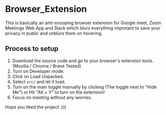 # Browser_Extension
This is basically an anti-snooping browser extension for Google meet, Zoom Meetings Web App and Slack which blurs everything improtant to save your privacy in public and unblurs them on hovering. 

## Process to setup 
1. Download the source code and go to your browser's extension tools. (Mozilla / Chrome / Brave Tested)
2. Turn on Developer mode.
3. Click on Load Unpacked.
4. Select `src/` and let it load.
5. Turn on the main toggle manually by clicking (The toggle next to "Hide Me") or Hit "Alt + Y" to turn on the extension!
6. Focus on meeting without any worries.

Hope you liked the project :)))
